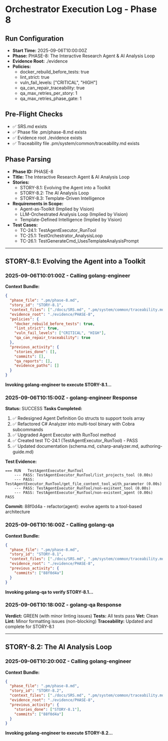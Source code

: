 # Orchestrator Execution Log - Phase 8

## Run Configuration
- **Start Time:** 2025-09-06T10:00:00Z
- **Phase:** PHASE-8: The Interactive Research Agent & AI Analysis Loop
- **Evidence Root:** ./evidence
- **Policies:**
  - docker_rebuild_before_tests: true
  - lint_strict: true
  - vuln_fail_levels: ["CRITICAL", "HIGH"]
  - qa_can_repair_traceability: true
  - qa_max_retries_per_story: 1
  - qa_max_retries_phase_gate: 1

## Pre-Flight Checks
- ✅ SRS.md exists
- ✅ Phase file .pm/phase-8.md exists
- ✅ Evidence root ./evidence exists
- ✅ Traceability file .pm/system/common/traceability.md exists

## Phase Parsing
- **Phase ID:** PHASE-8
- **Title:** The Interactive Research Agent & AI Analysis Loop
- **Stories:** 
  - STORY-8.1: Evolving the Agent into a Toolkit
  - STORY-8.2: The AI Analysis Loop
  - STORY-8.3: Template-Driven Intelligence
- **Requirements in Scope:**
  - Agent-as-Toolkit (Implied by Vision)
  - LLM-Orchestrated Analysis Loop (Implied by Vision)
  - Template-Defined Intelligence (Implied by Vision)
- **Test Cases:**
  - TC-24.1: TestAgentExecutor_RunTool
  - TC-25.1: TestOrchestrator_AnalysisLoop
  - TC-26.1: TestGenerateCmd_UsesTemplateAnalysisPrompt

---

## STORY-8.1: Evolving the Agent into a Toolkit

### 2025-09-06T10:01:00Z - Calling golang-engineer
**Context Bundle:**
```json
{
  "phase_file": ".pm/phase-8.md",
  "story_id": "STORY-8.1",
  "context_files": ["./docs/SRS.md", ".pm/system/common/traceability.md", "./README.md"],
  "evidence_root": "./evidence/PHASE-8",
  "policies": {
    "docker_rebuild_before_tests": true,
    "lint_strict": true,
    "vuln_fail_levels": ["CRITICAL", "HIGH"],
    "qa_can_repair_traceability": true
  },
  "previous_activity": {
    "stories_done": [],
    "commits": [],
    "qa_reports": [],
    "evidence_paths": []
  }
}
```

**Invoking golang-engineer to execute STORY-8.1...**

### 2025-09-06T10:15:00Z - golang-engineer Response
**Status:** SUCCESS
**Tasks Completed:**
1. ✅ Redesigned Agent Definition Go structs to support tools array
2. ✅ Refactored C# Analyzer into multi-tool binary with Cobra subcommands
3. ✅ Upgraded Agent Executor with RunTool method
4. ✅ Created test TC-24.1 (TestAgentExecutor_RunTool) - PASS
5. ✅ Updated documentation (schema.md, csharp-analyzer.md, authoring-guide.md)

**Test Evidence:**
```
=== RUN   TestAgentExecutor_RunTool
    --- PASS: TestAgentExecutor_RunTool/list_projects_tool (0.00s)
    --- PASS: TestAgentExecutor_RunTool/get_file_content_tool_with_parameter (0.00s)
    --- PASS: TestAgentExecutor_RunTool/non-existent_tool (0.00s)
    --- PASS: TestAgentExecutor_RunTool/non-existent_agent (0.00s)
PASS
```

**Commit:** 88f0d4a - refactor(agent): evolve agents to a tool-based architecture

### 2025-09-06T10:16:00Z - Calling golang-qa
**Context Bundle:**
```json
{
  "phase_file": ".pm/phase-8.md",
  "story_id": "STORY-8.1",
  "context_files": ["./docs/SRS.md", ".pm/system/common/traceability.md"],
  "evidence_root": "./evidence/PHASE-8",
  "previous_activity": {
    "commits": ["88f0d4a"]
  }
}
```

**Invoking golang-qa to verify STORY-8.1...**

### 2025-09-06T10:18:00Z - golang-qa Response
**Verdict:** GREEN (with minor linting issues)
**Tests:** All tests pass
**Vet:** Clean
**Lint:** Minor formatting issues (non-blocking)
**Traceability:** Updated and complete for STORY-8.1

---

## STORY-8.2: The AI Analysis Loop

### 2025-09-06T10:20:00Z - Calling golang-engineer
**Context Bundle:**
```json
{
  "phase_file": ".pm/phase-8.md",
  "story_id": "STORY-8.2",
  "context_files": ["./docs/SRS.md", ".pm/system/common/traceability.md"],
  "evidence_root": "./evidence/PHASE-8",
  "previous_activity": {
    "stories_done": ["STORY-8.1"],
    "commits": ["88f0d4a"]
  }
}
```

**Invoking golang-engineer to execute STORY-8.2...**